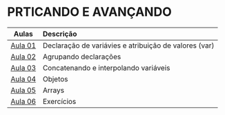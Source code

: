 # PRTICANDO E AVANÇANDO

|        Aulas        | Descrição                                             |
| :-----------------: | :---------------------------------------------------- |
| [Aula 01](./aula01) | Declaração de variávies e atribuição de valores (var) |
| [Aula 02](./aula02) | Agrupando declarações                                 |
| [Aula 03](./aula03) | Concatenando e interpolando variáveis                 |
| [Aula 04](./aula04) | Objetos                                               |
| [Aula 05](./aula05) | Arrays                                                |
| [Aula 06](./aula06) | Exercícios                                            |
